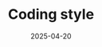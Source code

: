 ---
title: Coding style
description: coding style and env config
date: '2025-04-20'
tags:
  - zsh
  - pyenv
image: /series/mystyle/cover.png
draft: false
---